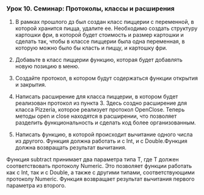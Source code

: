 ### Урок 10. Семинар: Протоколы, классы и расширения

1. В рамках прошлого дз был создан класс пиццерии с переменной, в которой хранится пицца, удалите ее. Необходимо создать структуру картошки фри, в которой будет стоимость и размер картошки и сделать так, чтобы в классе пиццерии была одна переменная, в которую можно было бы класть и пиццу, и картошку фри.
   

2. Добавьте в класс пиццерии функцию, которая будет добавлять новую позицию в меню.
   

3. Создайте протокол, в котором будут содержаться функции открытия и закрытия.
   

4. Написать расширение для класса пиццерии, в котором будет реализован протокол из пункта 3.
   Здесь создно расширение для класса Pizzeria, которое реализует протокол OpenClose. Теперь методы open и close находятся в расширении, что позволяет разделить функциональность и сделать код более организованным.
   

5. Написать функцию, в которой происходит вычитание одного числа из другого. Функция должна работать и с Int, и с Double.Функция должна возвращать результат вычитания.

Функция subtract принимает два параметра типа T, где T должен соответствовать протоколу Numeric. Это позволяет функции работать как с Int, так и с Double, а также с другими типами, соответствующими протоколу Numeric. Функция возвращает результат вычитания первого параметра из второго.

